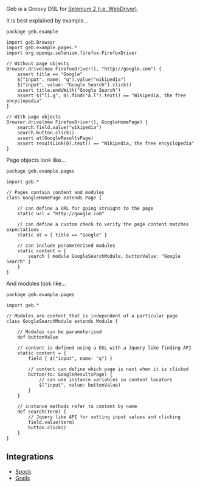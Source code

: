 Geb is a Groovy DSL for [Selenium 2 (i.e. WebDriver)](http://code.google.com/p/selenium/).

It is best explained by example…

    package geb.example

    import geb.Browser
    import geb.example.pages.*
    import org.openqa.selenium.firefox.FirefoxDriver

    // Without page objects
    Browser.drive(new FirefoxDriver(), "http://google.com") {
        assert title == "Google"
        $("input", name: "q").value("wikipedia")
        $("input", value: "Google Search").click()
        assert title.endsWith("Google Search")
        assert $("li.g", 0).find("a.l").text() == "Wikipedia, the free encyclopedia"
    }

    // With page objects
    Browser.drive(new FirefoxDriver(), GoogleHomePage) {
        search.field.value("wikipedia")
        search.button.click()
        assert at(GoogleResultsPage)
        assert resultLink(0).text() == "Wikipedia, the free encyclopedia"
    }

Page objects look like…

    package geb.example.pages

    import geb.*

    // Pages contain content and modules
    class GoogleHomePage extends Page {

        // can define a URL for going straight to the page
        static url = "http://google.com"

        // can define a custom check to verify the page content matches expectations
        static at = { title == "Google" }

        // can include parameterised modules
        static content = {
            search { module GoogleSearchModule, buttonValue: "Google Search" }
        }
    }
    
And modules look like…

    package geb.example.pages

    import geb.*

    // Modules are content that is independent of a particular page
    class GoogleSearchModule extends Module {

        // Modules can be parameterised
        def buttonValue

        // content is defined using a DSL with a Jquery like finding API
        static content = {
            field { $("input", name: "q") }

            // content can define which page is next when it is clicked
            button(to: GoogleResultsPage) { 
                // can use instance variables in content locators
                $("input", value: buttonValue)
            }
        }

        // instance methods refer to content by name
        def search(term) {
            // Jquery like API for setting input values and clicking
            field.value(term)
            button.click()
        }
    }
    
## Integrations

* [Spock](http://github.com/alkemist/geb-spock "alkemist's geb-spock at master - GitHub")
* [Grails](http://github.com/alkemist/grails-geb-spock "alkemist's grails-geb-spock at master - GitHub") 
